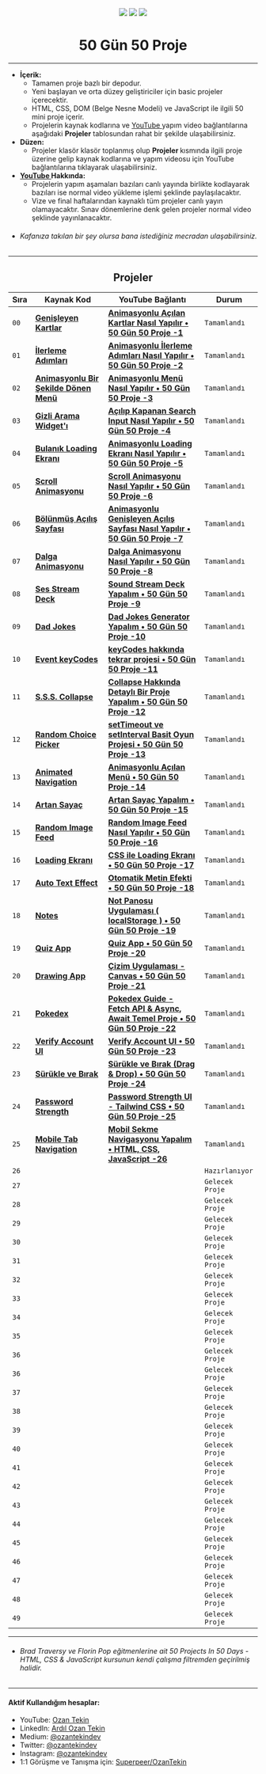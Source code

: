 <div align= "center">
<img  src="https://skillicons.dev/icons?i=html" /> <img  src="https://skillicons.dev/icons?i=css" /> <img  src="https://skillicons.dev/icons?i=js" /> 
<h1>50 Gün 50 Proje</h1>
</div>

<hr/>

- <b> İçerik: </b>
  - Tamamen proje bazlı bir depodur.
  - Yeni başlayan ve orta düzey geliştiriciler için basic projeler içerecektir.
  - HTML, CSS, DOM (Belge Nesne Modeli) ve JavaScript ile ilgili 50 mini proje içerir.
  - Projelerin kaynak kodlarına ve <a href="https://www.youtube.com/channel/UC86HNI5ZoebM7zqAVQt6ouw"> YouTube </a> yapım video bağlantılarına aşağıdaki <b>Projeler</b> tablosundan rahat bir şekilde ulaşabilirsiniz.
- <b> Düzen: </b>
  - Projeler klasör klasör toplanmış olup <b> Projeler </b> kısmında ilgili proje üzerine gelip kaynak kodlarına ve yapım videosu için YouTube bağlantılarına tıklayarak ulaşabilirsiniz.
- <b> <a href="https://www.youtube.com/channel/UC86HNI5ZoebM7zqAVQt6ouw"> YouTube </a> Hakkında: </b>
  - Projelerin yapım aşamaları bazıları canlı yayında birlikte kodlayarak bazıları ise normal video yükleme işlemi şeklinde paylaşılacaktır.
  - Vize ve final haftalarından kaynaklı tüm projeler canlı yayın olamayacaktır. Sınav dönemlerine denk gelen projeler normal video şeklinde yayınlanacaktır.
- ###### Kafanıza takılan bir şey olursa bana istediğiniz mecradan ulaşabilirsiniz.

<hr/>

<h2 align="center"> Projeler </h2>

| Sıra | Kaynak Kod                                                                                                                          | YouTube Bağlantı                                                                                                                      | Durum           |
| ---- | ----------------------------------------------------------------------------------------------------------------------------------- | ------------------------------------------------------------------------------------------------------------------------------------- | --------------- |
| `00` | **[Genişleyen Kartlar](https://github.com/ozantekin/50Days50Projects/tree/main/Projects/01_Genisleyen_Kartlar)**                    | **[Animasyonlu Açılan Kartlar Nasıl Yapılır • 50 Gün 50 Proje -1](https://youtu.be/32sSSksKbCE)**                                     | `Tamamlandı`    |
| `01` | **[İlerleme Adımları](https://github.com/ozantekin/50Days50Projects/tree/main/Projects/02_Ilerleme_Adimlari)**                      | **[Animasyonlu İlerleme Adımları Nasıl Yapılır • 50 Gün 50 Proje -2](https://youtu.be/YhbVCjdjOO0)**                                  | `Tamamlandı`    |
| `02` | **[Animasyonlu Bir Şekilde Dönen Menü](https://github.com/ozantekin/50Days50Projects/tree/main/Projects/03_Donen_Menu_Animasyonu)** | **[Animasyonlu Menü Nasıl Yapılır • 50 Gün 50 Proje -3](https://youtu.be/T3Gc3exJNBQ)**                                               | `Tamamlandı`    |
| `03` | **[Gizli Arama Widget'ı](https://github.com/ozantekin/50Days50Projects/tree/main/Projects/04_Gizli_Arama_Widget)**                  | **[Açılıp Kapanan Search Input Nasıl Yapılır • 50 Gün 50 Proje -4](https://youtu.be/Sn7F42jnCzU)**                                    | `Tamamlandı`    |
| `04` | **[Bulanık Loading Ekranı](https://github.com/ozantekin/50Days50Projects/tree/main/Projects/05_Bulanik_Loading_Ekrani)**            | **[Animasyonlu Loading Ekranı Nasıl Yapılır • 50 Gün 50 Proje -5](https://www.youtube.com/watch?v=r5twXB71bDg&ab_channel=OzanTekin)** | `Tamamlandı`    |
| `05` | **[Scroll Animasyonu](https://github.com/ozantekin/50Days50Projects/tree/main/Projects/06_Scroll_Animasyonu)**                      | **[Scroll Animasyonu Nasıl Yapılır • 50 Gün 50 Proje -6](https://youtu.be/vOacI-cTnHc)**                                              | `Tamamlandı`    |
| `06` | **[Bölünmüş Açılış Sayfası](https://github.com/ozantekin/50Days50Projects/tree/main/Projects/07_Bolunmus_Acilis_Sayfasi)**          | **[Animasyonlu Genişleyen Açılış Sayfası Nasıl Yapılır • 50 Gün 50 Proje -7](https://youtu.be/RQSArpgUPaw)**                          | `Tamamlandı`    |
| `07` | **[Dalga Animasyonu](https://github.com/ozantekin/50Days50Projects/tree/main/Projects/08_Dalga_Animasyonu)**                        | **[Dalga Animasyonu Nasıl Yapılır • 50 Gün 50 Proje -8](https://youtu.be/QRiwYUQkNUQ)**                                               | `Tamamlandı`    |
| `08` | **[Ses Stream Deck](https://github.com/ozantekin/50Days50Projects/tree/main/Projects/09_Ses_Stream_Deck)**                          | **[Sound Stream Deck Yapalım • 50 Gün 50 Proje -9](https://youtu.be/EwHdykkdQEM)**                                                    | `Tamamlandı`    |
| `09` | **[Dad Jokes](https://github.com/ozantekin/50Days50Projects/tree/main/Projects/10_Dad_Jokes)**                                      | **[Dad Jokes Generator Yapalım • 50 Gün 50 Proje -10](https://youtu.be/0lXxVbIg1-8)**                                                 | `Tamamlandı`    |
| `10` | **[Event keyCodes](https://github.com/ozantekin/50Days50Projects/tree/main/Projects/11_Event_KeyCodes)**                            | **[keyCodes hakkında tekrar projesi • 50 Gün 50 Proje -11](https://youtu.be/sg5T7Vngtw4)**                                            | `Tamamlandı`    |
| `11` | **[S.S.S. Collapse](https://github.com/ozantekin/50Days50Projects/tree/main/Projects/12_FAQ_Collapse)**                             | **[Collapse Hakkında Detaylı Bir Proje Yapalım • 50 Gün 50 Proje -12](https://youtu.be/JdqCTSVFJyk)**                                 | `Tamamlandı`    |
| `12` | **[Random Choice Picker](https://github.com/ozantekin/50Days50Projects/tree/main/Projects/13_Random_Choice_Picker)**                | **[setTimeout ve setInterval Basit Oyun Projesi • 50 Gün 50 Proje -13](https://youtu.be/3FVEJoCJEpc)**                                | `Tamamlandı`    |
| `13` | **[Animated Navigation](https://github.com/ozantekin/50Days50Projects/tree/main/Projects/14_Animated_Navigation)**                  | **[Animasyonlu Açılan Menü • 50 Gün 50 Proje -14](https://youtu.be/fFKAUOIkHWo)**                                                     | `Tamamlandı`    |
| `14` | **[Artan Sayaç](https://github.com/ozantekin/50Days50Projects/tree/main/Projects/15_Artan_Sayac)**                                  | **[Artan Sayaç Yapalım • 50 Gün 50 Proje -15](https://youtu.be/wXhz34MDZ7s)**                                                         | `Tamamlandı`    |
| `15` | **[Random Image Feed](https://github.com/ozantekin/50Days50Projects/tree/main/Projects/16_Random_Image_Feed)**                      | **[Random Image Feed Nasıl Yapılır • 50 Gün 50 Proje -16](https://youtu.be/1eCzVtFhTNc)**                                             | `Tamamlandı`    |
| `16` | **[Loading Ekranı](https://github.com/ozantekin/50Days50Projects/tree/main/Projects/17_Loading_Ekrani)**                            | **[CSS ile Loading Ekranı • 50 Gün 50 Proje -17](https://youtu.be/CX8uUWhlg-M)**                                                      | `Tamamlandı`    |
| `17` | **[Auto Text Effect](https://github.com/ozantekin/50Days50Projects/tree/main/Projects/18_Auto_Text_Effect)**                        | **[Otomatik Metin Efekti • 50 Gün 50 Proje -18](https://youtu.be/PPkBFDyZag8)**                                                       | `Tamamlandı`    |
| `18` | **[Notes](https://github.com/ozantekin/50Days50Projects/tree/main/Projects/19_Notes)**                                              | **[Not Panosu Uygulaması ( localStorage ) • 50 Gün 50 Proje -19](https://youtu.be/1FKl_gvE3MM)**                                      | `Tamamlandı`    |
| `19` | **[Quiz App](https://github.com/ozantekin/50Days50Projects/tree/main/Projects/20_Quiz)**                                            | **[Quiz App • 50 Gün 50 Proje -20](https://youtu.be/DhNQAQYrORQ)**                                                                    | `Tamamlandı`    |
| `20` | **[Drawing App](https://github.com/ozantekin/50Days50Projects/tree/main/Projects/21_Drawing_App)**                                  | **[Çizim Uygulaması - Canvas • 50 Gün 50 Proje -21](https://youtu.be/RMeAy6j25tg)**                                                   | `Tamamlandı`    |
| `21` | **[Pokedex](https://github.com/ozantekin/50Days50Projects/tree/main/Projects/22_Pokedex)**                                          | **[Pokedex Guide - Fetch API & Async, Await Temel Proje • 50 Gün 50 Proje -22](https://youtu.be/iQ3KE77Kxj8)**                        | `Tamamlandı`    |
| `22` | **[Verify Account UI](https://github.com/ozantekin/50Days50Projects/tree/main/Projects/23_Verify_Account)**                         | **[Verify Account UI • 50 Gün 50 Proje -23](https://youtu.be/YgsU-yReKvo)**                                                           | `Tamamlandı`    |
| `23` | **[ Sürükle ve Bırak](https://github.com/ozantekin/50Days50Projects/tree/main/Projects/24_SurukleBirak)**                           | **[Sürükle ve Bırak (Drag & Drop) • 50 Gün 50 Proje -24](https://youtu.be/KvFDIFYCvos)**                                              | `Tamamlandı`    |
| `24` | **[Password Strength](https://github.com/ozantekin/50Days50Projects/tree/main/Projects/25_Password_Strength)**                      | **[Password Strength UI - Tailwind CSS • 50 Gün 50 Proje -25](https://youtu.be/Ex3lenkN5GE)**                                         | `Tamamlandı`    |
| `25` | **[Mobile Tab Navigation](https://github.com/ozantekin/50Days50Projects/tree/main/Projects/26_Mobile_Tab_Navigation)**              | **[Mobil Sekme Navigasyonu Yapalım • HTML, CSS, JavaScript -26](https://youtu.be/l_ynwNG6J0k)**                                       | `Tamamlandı`    |
| `26` | **[]()**                                                                                                                            | **[]()**                                                                                                                              | `Hazırlanıyor`  |
| `27` | **[]()**                                                                                                                            | **[]()**                                                                                                                              | `Gelecek Proje` |
| `28` | **[]()**                                                                                                                            | **[]()**                                                                                                                              | `Gelecek Proje` |
| `29` | **[]()**                                                                                                                            | **[]()**                                                                                                                              | `Gelecek Proje` |
| `30` | **[]()**                                                                                                                            | **[]()**                                                                                                                              | `Gelecek Proje` |
| `31` | **[]()**                                                                                                                            | **[]()**                                                                                                                              | `Gelecek Proje` |
| `32` | **[]()**                                                                                                                            | **[]()**                                                                                                                              | `Gelecek Proje` |
| `33` | **[]()**                                                                                                                            | **[]()**                                                                                                                              | `Gelecek Proje` |
| `34` | **[]()**                                                                                                                            | **[]()**                                                                                                                              | `Gelecek Proje` |
| `35` | **[]()**                                                                                                                            | **[]()**                                                                                                                              | `Gelecek Proje` |
| `36` | **[]()**                                                                                                                            | **[]()**                                                                                                                              | `Gelecek Proje` |
| `36` | **[]()**                                                                                                                            | **[]()**                                                                                                                              | `Gelecek Proje` |
| `37` | **[]()**                                                                                                                            | **[]()**                                                                                                                              | `Gelecek Proje` |
| `38` | **[]()**                                                                                                                            | **[]()**                                                                                                                              | `Gelecek Proje` |
| `39` | **[]()**                                                                                                                            | **[]()**                                                                                                                              | `Gelecek Proje` |
| `40` | **[]()**                                                                                                                            | **[]()**                                                                                                                              | `Gelecek Proje` |
| `41` | **[]()**                                                                                                                            | **[]()**                                                                                                                              | `Gelecek Proje` |
| `42` | **[]()**                                                                                                                            | **[]()**                                                                                                                              | `Gelecek Proje` |
| `43` | **[]()**                                                                                                                            | **[]()**                                                                                                                              | `Gelecek Proje` |
| `44` | **[]()**                                                                                                                            | **[]()**                                                                                                                              | `Gelecek Proje` |
| `45` | **[]()**                                                                                                                            | **[]()**                                                                                                                              | `Gelecek Proje` |
| `46` | **[]()**                                                                                                                            | **[]()**                                                                                                                              | `Gelecek Proje` |
| `47` | **[]()**                                                                                                                            | **[]()**                                                                                                                              | `Gelecek Proje` |
| `48` | **[]()**                                                                                                                            | **[]()**                                                                                                                              | `Gelecek Proje` |
| `49` | **[]()**                                                                                                                            | **[]()**                                                                                                                              | `Gelecek Proje` |

<hr/>

- ###### Brad Traversy ve Florin Pop eğitmenlerine ait 50 Projects In 50 Days - HTML, CSS & JavaScript kursunun kendi çalışma filtremden geçirilmiş halidir.

<hr/>

<h4> Aktif Kullandığım hesaplar:</h4>

- YouTube: <a href="https://www.youtube.com/c/OzanTekin">Ozan Tekin</a>
- LinkedIn: <a href="https://www.linkedin.com/in/ardilozantekin/">Ardıl Ozan Tekin</a>
- Medium: <a href="https://medium.com/@ozantekindev">@ozantekindev</a>
- Twitter: <a href="https://twitter.com/ozantekindev">@ozantekindev</a>
- Instagram: <a href="https://www.instagram.com/ozantekindev/">@ozantekindev</a>
- 1:1 Görüşme ve Tanışma için: <a href="https://superpeer.com/ozantekin">Superpeer/OzanTekin</a>
